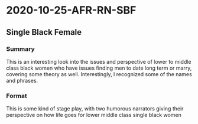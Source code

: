 # 2020-10-25-AFR-RN-SBF
## Single Black Female
### Summary
<p> This is an interesting look into the issues and perspective of lower to middle class black women who have issues finding men to date long term or marry, covering some theory as well. Interestingly, I recognized some of the names and phrases. </p>

### Format
<p> This is some kind of stage play, with two humorous narrators giving their perspective on how life goes for lower middle class single black women </p>

<!--You also need to add more stuff and maybe quotes-->